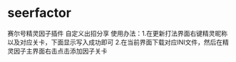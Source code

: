 # seerfactor
赛尔号精灵因子插件 自定义出招分享
使用办法：1.在更新打法界面右键精灵昵称以及对应关卡，下面显示写入成功即可
         2.在当前界面下载对应INI文件，然后在精灵因子主界面右击点击添加因子关卡
